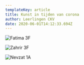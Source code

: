 ```yaml
---
templateKey: article
title: Kunst in tijden van corona
author: Leerlingen CKV
date: 2020-06-01T14:12:33.694Z
---
```

![Fatima 3F](/img/278cd54c-c7da-4cee-b56e-c3f6c239b8c6.jpg)

![Zahrir 3F](/img/b648c2ce-7ceb-498b-801a-79d7b791f533.jpg)

![Nevzat 1A](/img/012de8f2-0ea2-4fcc-ac28-d7f76c43279a.jpg)